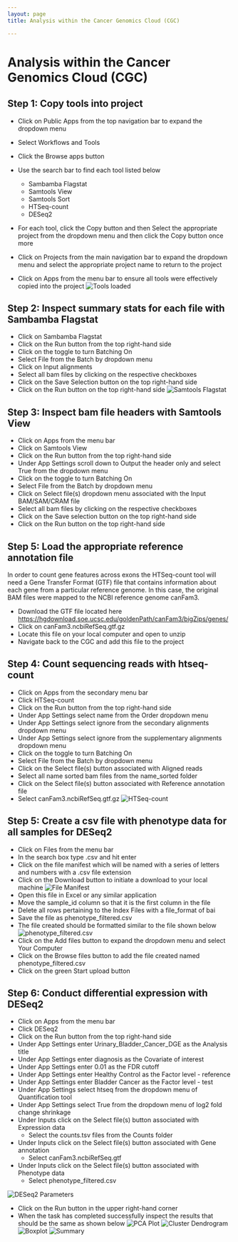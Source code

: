```yaml
---
layout: page
title: Analysis within the Cancer Genomics Cloud (CGC)

---
```



Analysis within the Cancer Genomics Cloud (CGC)
============================================


## Step 1: Copy tools into project
* Click on <span class="highlight_text">Public Apps</span> from the top navigation bar to expand the dropdown menu
* Select Workflows and Tools
* Click the <span class="highlight_button">Browse apps</span> button
* Use the search bar to find each tool listed below
    - Sambamba Flagstat
    - Samtools View
    - Samtools Sort
    - HTSeq-count
    - DESeq2

* For each tool, click the <span class="highlight_button">Copy</span> button and then Select the appropriate project from the dropdown menu and then click the Copy button once more
* Click on <span class="highlight_text">Projects</span> from the main navigation bar to expand the dropdown menu and select the appropriate project name to return to the project
* Click on <span class="highlight_text">Apps</span> from the menu bar to ensure all tools were effectively copied into the project
![Tools loaded](./rna-seq-images/cgc-apps-loaded.png "Tools loaded")

## Step 2: Inspect summary stats for each file with Sambamba Flagstat
* Click on Sambamba Flagstat
* Click on the <span class="highlight_button">Run</span> button from the top right-hand side
* Click on the toggle to turn Batching On
* Select File from the Batch by dropdown menu
* Click on Input alignments
* Select all bam files by clicking on the respective checkboxes
* Click on the <span class="highlight_button">Save Selection</span> button on the top right-hand side
* Click on the <span class="highlight_button">Run</span> button on the top right-hand side 
![Samtools Flagstat](./rna-seq-images/cgc-flagstat-results.png "Samtools Flagstat")
## Step 3: Inspect bam file headers with Samtools View
* Click on <span class="highlight_text">Apps</span> from the menu bar
* Click on Samtools View
* Click on the <span class="highlight_button">Run</span> button from the top right-hand side
* Under App Settings scroll down to <span class="highlight_text">Output the header only</span> and select True from the dropdown menu
* Click on the toggle to turn Batching On
* Select File from the Batch by dropdown menu 
* Click on Select file(s) dropdown menu associated with the Input BAM/SAM/CRAM file
* Select all bam files by clicking on the respective checkboxes
* Click on the <span class="highlight_button">Save selection</span> button on the top right-hand side
* Click on the <span class="highlight_button">Run</span> button on the top right-hand side


## Step 5: Load the appropriate reference annotation file
In order to count gene features across exons the HTSeq-count tool will need a Gene Transfer Format (GTF) file that contains information about each gene from a particular reference genome. In this case, the original BAM files were mapped to the NCBI reference genome canFam3. 
* Download the GTF file located here https://hgdownload.soe.ucsc.edu/goldenPath/canFam3/bigZips/genes/
* Click on canFam3.ncbiRefSeq.gtf.gz
* Locate this file on your local computer and open to unzip
* Navigate back to the CGC and add this file to the project
## Step 4: Count sequencing reads with htseq-count
* Click on <span class="highlight_text">Apps</span> from the secondary menu bar
* Click HTSeq-count
* Click on the <span class="highlight_button">Run</span> button from the top right-hand side
* Under App Settings select name from the Order dropdown menu
* Under App Settings select ignore from the secondary alignments dropdown menu
* Under App Settings select ignore from the supplementary alignments dropdown menu
* Click on the toggle to turn Batching On
* Select File from the Batch by dropdown menu 
* Click on the <span class="highlight_button">Select file(s)</span> button associated with Aligned reads
* Select all name sorted bam files from the name_sorted folder
* Click on the <span class="highlight_button">Select file(s)</span> button associated with Reference annotation file
* Select canFam3.ncbiRefSeq.gtf.gz
![HTSeq-count](./rna-seq-images/cgc-htseq-results.png "HTSeq-count")

## Step 5: Create a csv file with phenotype data for all samples for DESeq2
* Click on <span class="highlight_text">Files</span> from the menu bar
* In the search box type .csv and hit enter
* Click on the file manifest which will be named with a series of letters and numbers with a .csv file extension
* Click on the <span class="highlight_button">Download</span> button to initiate a download to your local machine
![File Manifest](./rna-seq-images/cgc-download-manifest.png "File Manifest")
* Open this file in Excel or any similar application
* Move the sample_id column so that it is the first column in the file
* Delete all rows pertaining to the Index Files with a file_format of bai
* Save the file as phenotype_filtered.csv
* The file created should be formatted similar to the file shown below
![phenotype_filtered.csv](./rna-seq-images/cgc-phenotype_filtered.png "phenotype_filtered.csv")
* Click on the <span class="highlight_button">Add files</span> button to expand the dropdown menu and select Your Computer
* Click on the <span class="highlight_button">Browse files</span> button to add the file created named phenotype_filtered.csv
* Click on the green <span class="highlight_button">Start upload</span> button

## Step 6: Conduct differential expression with DESeq2
* Click on <span class="highlight_text">Apps</span> from the menu bar
* Click DESeq2 
* Click on the <span class="highlight_button">Run</span> button from the top right-hand side
* Under App Settings enter Urinary_Bladder_Cancer_DGE as the Analysis title
* Under App Settings enter diagnosis as the Covariate of interest
* Under App Settings enter 0.01 as the FDR cutoff
* Under App Settings enter Healthy Control as the Factor level - reference
* Under App Settings enter Bladder Cancer as the Factor level - test
* Under App Settings select htseq from the dropdown menu of Quantification tool
* Under App Settings select True from the dropdown menu of log2 fold change shrinkage
* Under Inputs click on the Select file(s) button associated with Expression data
    * Select the counts.tsv files from the Counts folder
* Under Inputs click on the Select file(s) button associated with Gene annotation
    * Select canFam3.ncbiRefSeq.gtf
* Under Inputs click on the Select file(s) button associated with Phenotype data
    * Select phenotype_filtered.csv

![DESeq2 Parameters](./rna-seq-images/cgc-deseq2-parameters.png "DESeq2 Parameters")

* Click on the <span class="highlight_button">Run</span> button in the upper right-hand corner
* When the task has completed successfully inspect the results that should be the same as shown below
![PCA Plot](./rna-seq-images/cgc-pca-plot.png "PCA Plot")
![Cluster Dendrogram](./rna-seq-images/cgc-cluster-dendrogram.png "Cluster Dendrogram")
![Boxplot](./rna-seq-images/cgc-boxplot.png "Boxplot")
![Summary](./rna-seq-images/cgc-analysis-summary.png "Summary")







